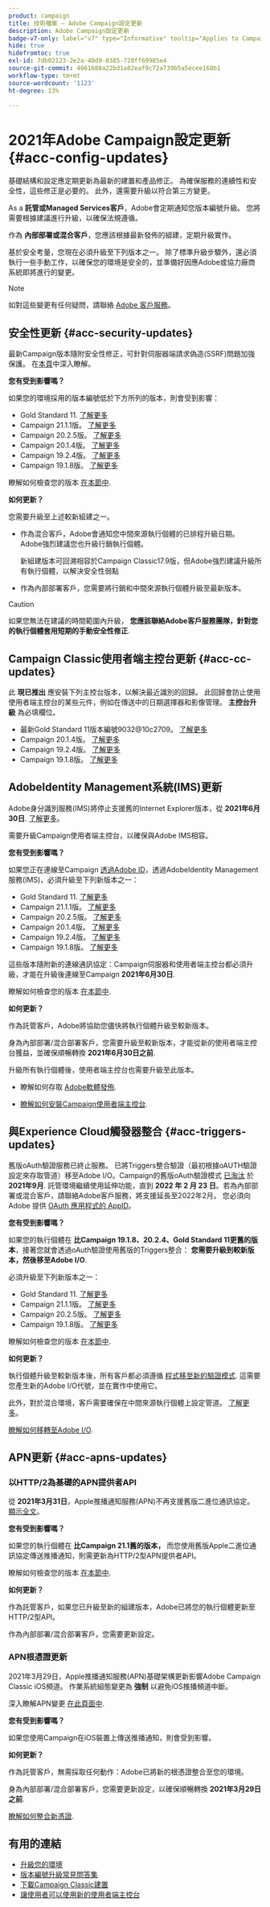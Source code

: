 ```yaml
---
product: campaign
title: 技術檔案 — Adobe Campaign設定更新
description: Adobe Campaign設定更新
badge-v7-only: label="v7" type="Informative" tooltip="Applies to Campaign Classic v7 only"
hide: true
hidefromtoc: true
exl-id: 7db02123-2e2a-40d9-8385-728ff69985e4
source-git-commit: 4661688a22bd1a82eaf9c72a739b5a5ecee168b1
workflow-type: tm+mt
source-wordcount: '1123'
ht-degree: 13%

---
```


# 2021年Adobe Campaign設定更新 {#acc-config-updates}



基礎結構和設定應定期更新為最新的建置和產品修正。 為確保服務的連續性和安全性，這些修正是必要的。 此外，還需要升級以符合第三方變更。

As a **託管或Managed Services客戶**，Adobe會定期通知您版本編號升級。 您將需要根據建議進行升級，以確保法規遵循。

作為 **內部部署或混合客戶**，您應該根據最新發佈的組建，定期升級實作。

基於安全考量，您現在必須升級至下列版本之一。 除了標準升級步驟外，還必須執行一些手動工作，以確保您的環境是安全的，並準備好因應Adobe或協力廠商系統即將進行的變更。

>[!NOTE]
>
>如對這些變更有任何疑問，請聯絡 [Adobe 客戶服務](https://helpx.adobe.com/tw/enterprise/admin-guide.html/enterprise/using/support-for-experience-cloud.ug.html)。

## 安全性更新 {#acc-security-updates}

最新Campaign版本隨附安全性修正，可針對伺服器端請求偽造(SSRF)問題加強保護。 在[本頁](https://helpx.adobe.com/tw/security/products/campaign/apsb21-04.html)中深入瞭解。

**您有受到影響嗎？**

如果您的環境採用的版本編號低於下方所列的版本，則會受到影響：

* Gold Standard 11. [了解更多](../../rn/using/gold-standard.md)
* Campaign 21.1.1版。 [了解更多](../../rn/using/latest-release.md)
* Campaign 20.2.5版。 [了解更多](../../rn/using/release--2020.md#release-20-2-5-build-9188)
* Campaign 20.1.4版。 [了解更多](../../rn/using/release--2020.md#release-20-1-4-build-9126)
* Campaign 19.2.4版。 [了解更多](../../rn/using/release--2019.md#release-19-2-4-build-9082)
* Campaign 19.1.8版。 [了解更多](../../rn/using/release--2019.md#release-19-1-8-build-9039)

瞭解如何檢查您的版本 [在本節中](../../platform/using/launching-adobe-campaign.md#getting-your-campaign-version).

**如何更新？**

您需要升級至上述較新組建之一。

* 作為混合客戶，Adobe會通知您中間來源執行個體的已排程升級日期。 Adobe強烈建議您也升級行銷執行個體。

   新組建版本可回溯相容於Campaign Classic17.9版，但Adobe強烈建議升級所有執行個體，以解決安全性弱點

* 作為內部部署客戶，您需要將行銷和中間來源執行個體升級至最新版本。

>[!CAUTION]
>
>如果您無法在建議的時間範圍內升級， **您應該聯絡Adobe客戶服務團隊，針對您的執行個體套用短期的手動安全性修正**.

## Campaign Classic使用者端主控台更新  {#acc-cc-updates}

此 **現已推出** 應安裝下列主控台版本，以解決最近識別的回歸。 此回歸會防止使用使用者端主控台的某些元件，例如在傳送中的日期選擇器和影像管理。 **主控台升級** 為必填欄位。

* 最新Gold Standard 11版本編號9032@10c2709。 [了解更多](../../rn/using/gold-standard.md)
* Campaign 20.1.4版。 [了解更多](../../rn/using/release--2020.md#release-20-1-4-build-9126)
* Campaign 19.2.4版。 [了解更多](../../rn/using/release--2019.md#release-19-2-4-build-9082)
* Campaign 19.1.8版。 [了解更多](../../rn/using/release--2019.md#release-19-1-8-build-9039)

## AdobeIdentity Management系統(IMS)更新

Adobe身分識別服務(IMS)將停止支援舊的Internet Explorer版本，從 **2021年6月30日**. [了解更多](https://helpx.adobe.com/x-productkb/global/update-operating-system-and-browser.html)。

需要升級Campaign使用者端主控台，以確保與Adobe IMS相容。

**您有受到影響嗎？**

如果您正在連線至Campaign [透過Adobe ID](../../integrations/using/about-adobe-id.md)，透過AdobeIdentity Management服務(IMS)，必須升級至下列新版本之一：

* Gold Standard 11. [了解更多](../../rn/using/gold-standard.md)
* Campaign 21.1.1版。 [了解更多](../../rn/using/latest-release.md)
* Campaign 20.2.5版。 [了解更多](../../rn/using/release--2020.md#release-20-2-5-build-9188)
* Campaign 20.1.4版。 [了解更多](../../rn/using/release--2020.md#release-20-1-4-build-9126)
* Campaign 19.2.4版。 [了解更多](../../rn/using/release--2019.md#release-19-2-4-build-9082)
* Campaign 19.1.8版。 [了解更多](../../rn/using/release--2019.md#release-19-1-8-build-9039)

這些版本隨附新的連線通訊協定：Campaign伺服器和使用者端主控台都必須升級，才能在升級後連線至Campaign **2021年6月30日**.

瞭解如何檢查您的版本 [在本節中](../../platform/using/launching-adobe-campaign.md#getting-your-campaign-version).

**如何更新？**

作為託管客戶，Adobe將協助您儘快將執行個體升級至較新版本。

身為內部部署/混合部署客戶，您需要升級至較新版本，才能從新的使用者端主控台獲益，並確保順暢轉換 **2021年6月30日之前**.

升級所有執行個體後，使用者端主控台也需要升級至此版本。

* 瞭解如何存取 [Adobe軟體發佈](https://experienceleague.adobe.com/docs/experience-cloud/software-distribution/home.html?lang=zh-Hant).

* [瞭解如何安裝Campaign使用者端主控台](../../installation/using/installing-the-client-console.md).

## 與Experience Cloud觸發器整合 {#acc-triggers-updates}

舊版oAuth驗證服務已終止服務。 已將Triggers整合驗證（最初根據oAUTH驗證設定來存取管道）移至Adobe I/O。Campaign的舊版oAuth驗證模式 [已淘汰](https://experienceleaguecommunities.adobe.com/t5/adobe-analytics-discussions/adobe-analytics-legacy-api-end-of-life-notice/td-p/385411) 於 **2021年9月**. 託管環境繼續使用延伸功能，直到 **2022 年 2 月 23 日**。若為內部部署或混合客戶，請聯絡Adobe客戶服務，將支援延長至2022年2月。 您必須向 Adobe 提供 [OAuth 應用程式的 AppID](../../integrations/using/configuring-pipeline.md#step-optional)。

**您有受到影響嗎？**

如果您的執行個體在 **比Campaign 19.1.8、20.2.4、Gold Standard 11更舊的版本**，接著您就會透過oAuth驗證使用舊版的Triggers整合： **您需要升級到較新版本，然後移至Adobe I/O**.

必須升級至下列新版本之一：

* Gold Standard 11. [了解更多](../../rn/using/gold-standard.md)
* Campaign 21.1.1版。 [了解更多](../../rn/using/latest-release.md)
* Campaign 20.2.5版。 [了解更多](../../rn/using/release--2020.md#release-20-2-5-build-9188)
* Campaign 19.1.8版。 [了解更多](../../rn/using/release--2019.md#release-19-1-8-build-9039)

瞭解如何檢查您的版本 [在本節中](../../platform/using/launching-adobe-campaign.md#getting-your-campaign-version).

**如何更新？**

執行個體升級至較新版本後，所有客戶都必須遵循 [程式移至新的驗證模式](../../integrations/using/configuring-adobe-io.md). 這需要您產生新的Adobe I/O代號，並在實作中使用它。  

此外，對於混合環境，客戶需要確保在中間來源執行個體上設定管道。 [了解更多](../../integrations/using/configuring-pipeline.md)。

[瞭解如何移轉至Adobe I/O](../../integrations/using/configuring-adobe-io.md).

## APN更新 {#acc-apns-updates}

### 以HTTP/2為基礎的APN提供者API

從 **2021年3月31日**，Apple推播通知服務(APN)不再支援舊版二進位通訊協定。 [顯示全文](https://developer.apple.com/news/?id=c88acm2b)。

**您有受到影響嗎？**

如果您的執行個體在 **比Campaign 21.1舊的版本，** 而您使用舊版Apple二進位通訊協定傳送推播通知，則需更新為HTTP/2型APN提供者API。

瞭解如何檢查您的版本 [在本節中](../../platform/using/launching-adobe-campaign.md#getting-your-campaign-version).

**如何更新？**

作為託管客戶，如果您已升級至新的組建版本，Adobe已將您的執行個體更新至HTTP/2型API。

作為內部部署/混合部署客戶，您需要更新設定。

### APN根憑證更新

2021年3月29日，Apple推播通知服務(APN)基礎架構更新影響Adobe Campaign Classic iOS頻道。 作業系統組態變更為 **強制** 以避免iOS推播頻道中斷。

深入瞭解APN變更 [在此頁面中](https://developer.apple.com/news/?id=7gx0a2lp).

**您有受到影響嗎？**

如果您使用Campaign在iOS裝置上傳送推播通知，則會受到影響。

**如何更新？**

作為託管客戶，無需採取任何動作：Adobe已將新的根憑證整合至您的環境。

身為內部部署/混合部署客戶，您需要更新設定，以確保順暢轉換 **2021年3月29日之前**.

[瞭解如何整合新憑證](ios-certificate-update.md).

## 有用的連結

* [升級您的環境](../../production/using/build-upgrade.md)
* [版本編號升級常見問答集](../../platform/using/faq-build-upgrade.md)
* [下載Campaign Classic建置](https://experience.adobe.com/#/downloads/content/software-distribution/en/campaign.html)
* [讓使用者可以使用新的使用者端主控台](../../installation/using/client-console-availability-for-windows.md)
